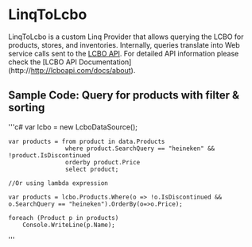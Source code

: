 # LinqToLcbo

LinqToLcbo is a custom Linq Provider that allows querying the LCBO for products, stores, and inventories. Internally, queries translate into Web service calls sent to the [LCBO API](http://lcboapi.com). For detailed API information please check the [LCBO API Documentation] (http://http://lcboapi.com/docs/about).

## Sample Code: Query for products with filter & sorting

'''c#
	var lcbo = new LcboDataSource();
	
	var products = from product in data.Products
                    where product.SearchQuery == "heineken" && !product.IsDiscontinued
					orderby product.Price
                    select product;
	
	//Or using lambda expression
	
	var products = lcbo.Products.Where(o => !o.IsDiscontinued && o.SearchQuery == "heineken").OrderBy(o=>o.Price);
	
	foreach (Product p in products)
		Console.WriteLine(p.Name);
'''